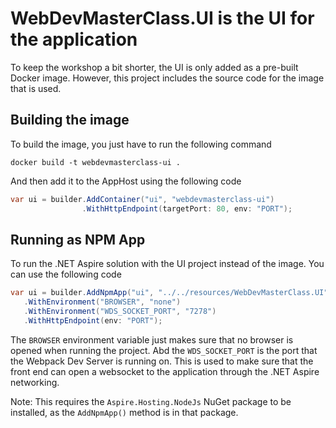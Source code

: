# WebDevMasterClass.UI is the UI for the application

To keep the workshop a bit shorter, the UI is only added as a pre-built Docker image. However, this project includes the source code for the image that is used.

## Building the image

To build the image, you just have to run the following command

```
docker build -t webdevmasterclass-ui .
```

And then add it to the AppHost using the following code

```csharp
var ui = builder.AddContainer("ui", "webdevmasterclass-ui")
                .WithHttpEndpoint(targetPort: 80, env: "PORT");
```

## Running as NPM App

To run the .NET Aspire solution with the UI project instead of the image. You can use the following code

```csharp
var ui = builder.AddNpmApp("ui", "../../resources/WebDevMasterClass.UI")
   .WithEnvironment("BROWSER", "none")
   .WithEnvironment("WDS_SOCKET_PORT", "7278")
   .WithHttpEndpoint(env: "PORT");
```

The `BROWSER` environment variable just makes sure that no browser is opened when running the project. Abd the `WDS_SOCKET_PORT` is the port that the Webpack Dev Server is running on. This is used to make sure that the front end can open a websocket to the application through the .NET Aspire networking.

Note: This requires the `Aspire.Hosting.NodeJs` NuGet package to be installed, as the `AddNpmApp()` method is in that package.